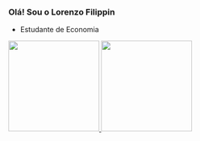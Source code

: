 ### Olá! Sou o Lorenzo Filippin

- Estudante de Economia


<div align="left">
  <a href="https://github.com/lorenzo-ff">
  <img height="180em" src="https://github-readme-stats.vercel.app/api?username=k-marcelino&show_icons=true&theme=dracula&include_all_commits=true&count_private=true"/>
  <img height="180em" src="https://github-readme-stats.vercel.app/api/top-langs/?username=k-marcelino&layout=compact&langs_count=7&theme=dracula"/>
</div>





<!--
**lorenzo-ff/lorenzo-ff** is a ✨ _special_ ✨ repository because its `README.md` (this file) appears on your GitHub profile.

Here are some ideas to get you started:

- 🔭 I’m currently working on ...
- 🌱 I’m currently learning ...
- 👯 I’m looking to collaborate on ...
- 🤔 I’m looking for help with ...
- 💬 Ask me about ...
- 📫 How to reach me: ...
- 😄 Pronouns: ...
- ⚡ Fun fact: ...
-->
